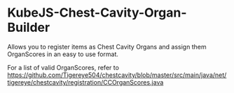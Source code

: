 # KubeJS-Chest-Cavity-Organ-Builder
Allows you to register items as Chest Cavity Organs and assign them OrganScores in an easy to use format.

For a list of valid OrganScores, refer to https://github.com/Tigereye504/chestcavity/blob/master/src/main/java/net/tigereye/chestcavity/registration/CCOrganScores.java
